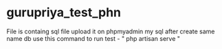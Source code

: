 # gurupriya_test_phn
File is containg  sql  file upload it on phpmyadmin my sql after create same name db
use this command to run test - " php artisan serve "
